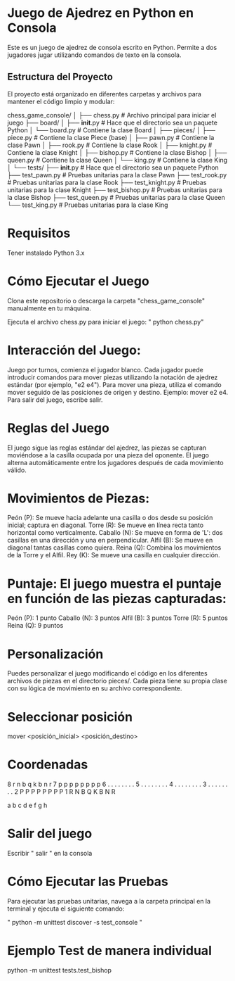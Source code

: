 # Juego de Ajedrez en Python en Consola

Este es un juego de ajedrez de consola escrito en Python. Permite a dos jugadores jugar utilizando comandos de texto en la consola.

## Estructura del Proyecto

El proyecto está organizado en diferentes carpetas y archivos para mantener el código limpio y modular:

chess_game_console/
│
├── chess.py         # Archivo principal para iniciar el juego
├── board/
│   ├── __init__.py  # Hace que el directorio sea un paquete Python
│   └── board.py     # Contiene la clase Board
│
├── pieces/
│   ├── piece.py     # Contiene la clase Piece (base)
│   ├── pawn.py      # Contiene la clase Pawn
│   ├── rook.py      # Contiene la clase Rook
│   ├── knight.py    # Contiene la clase Knight
│   ├── bishop.py    # Contiene la clase Bishop
│   ├── queen.py     # Contiene la clase Queen
│   └── king.py      # Contiene la clase King
│
└── tests/
    ├── __init__.py   # Hace que el directorio sea un paquete Python
    ├── test_pawn.py  # Pruebas unitarias para la clase Pawn
    ├── test_rook.py  # Pruebas unitarias para la clase Rook
    ├── test_knight.py # Pruebas unitarias para la clase Knight
    ├── test_bishop.py # Pruebas unitarias para la clase Bishop
    ├── test_queen.py  # Pruebas unitarias para la clase Queen
    └── test_king.py   # Pruebas unitarias para la clase King

# Requisitos

Tener instalado Python 3.x

# Cómo Ejecutar el Juego

Clona este repositorio o descarga la carpeta "chess_game_console" manualmente en tu máquina.

Ejecuta el archivo chess.py para iniciar el juego: " python chess.py"

# Interacción del Juego:

Juego por turnos, comienza el jugador blanco.
Cada jugador puede introducir comandos para mover piezas utilizando la notación de ajedrez estándar (por ejemplo, "e2 e4").
Para mover una pieza, utiliza el comando mover seguido de las posiciones de origen y destino. Ejemplo: mover e2 e4.
Para salir del juego, escribe salir.

# Reglas del Juego

El juego sigue las reglas estándar del ajedrez, las piezas se capturan moviéndose a la casilla ocupada por una pieza del oponente.
El juego alterna automáticamente entre los jugadores después de cada movimiento válido.

# Movimientos de Piezas:

Peón (P): Se mueve hacia adelante una casilla o dos desde su posición inicial; captura en diagonal.
Torre (R): Se mueve en línea recta tanto horizontal como verticalmente.
Caballo (N): Se mueve en forma de 'L': dos casillas en una dirección y una en perpendicular.
Alfil (B): Se mueve en diagonal tantas casillas como quiera.
Reina (Q): Combina los movimientos de la Torre y el Alfil.
Rey (K): Se mueve una casilla en cualquier dirección.

# Puntaje: El juego muestra el puntaje en función de las piezas capturadas:

Peón (P): 1 punto
Caballo (N): 3 puntos
Alfil (B): 3 puntos
Torre (R): 5 puntos
Reina (Q): 9 puntos

# Personalización

Puedes personalizar el juego modificando el código en los diferentes archivos de piezas en el directorio pieces/. Cada pieza tiene su propia clase con su lógica de movimiento en su archivo correspondiente.

# Seleccionar posición

mover <posición_inicial> <posición_destino>

# Coordenadas

8  r n b q k b n r
7  p p p p p p p p
6  . . . . . . . .
5  . . . . . . . .
4  . . . . . . . .
3  . . . . . . . .
2  P P P P P P P P
1  R N B Q K B N R

   a b c d e f g h

# Salir del juego

Escribir " salir " en la consola


# Cómo Ejecutar las Pruebas

Para ejecutar las pruebas unitarias, navega a la carpeta principal en la terminal y ejecuta el siguiente comando:

" python -m unittest discover -s test_console "

# Ejemplo Test de manera individual

python -m unittest tests.test_bishop